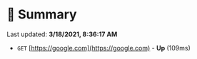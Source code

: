 # 📖 Summary
Last updated: **3/18/2021, 8:36:17 AM**

- `GET` [https://google.com](https://google.com) - **Up** (109ms)

